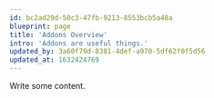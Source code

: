 ```yaml
---
id: bc2ad29d-50c3-47fb-9213-8553bcb5a48a
blueprint: page
title: 'Addons Overview'
intro: 'Addons are useful things.'
updated_by: 3a60f79d-8381-4def-a970-5df62f0f5d56
updated_at: 1632424769
---
```

Write some content.